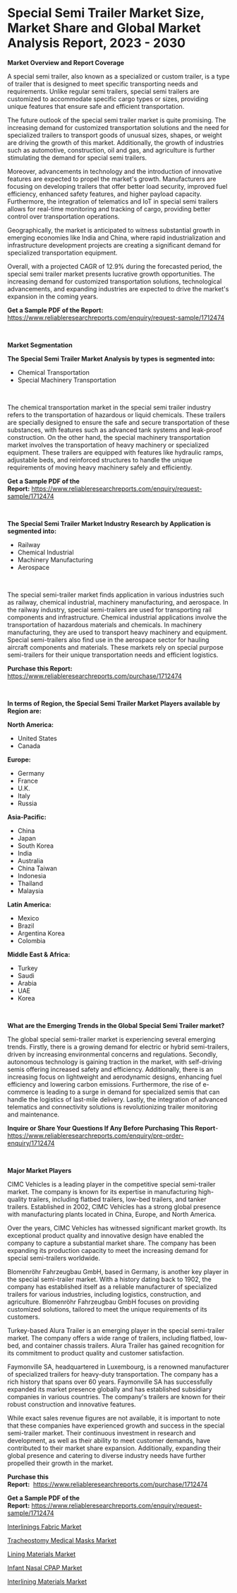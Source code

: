<p><h1>Special Semi Trailer Market Size, Market Share and Global Market Analysis Report, 2023 - 2030</h1></p><p><strong>Market Overview and Report Coverage</strong></p>
<p><p>A special semi trailer, also known as a specialized or custom trailer, is a type of trailer that is designed to meet specific transporting needs and requirements. Unlike regular semi trailers, special semi trailers are customized to accommodate specific cargo types or sizes, providing unique features that ensure safe and efficient transportation.</p><p>The future outlook of the special semi trailer market is quite promising. The increasing demand for customized transportation solutions and the need for specialized trailers to transport goods of unusual sizes, shapes, or weight are driving the growth of this market. Additionally, the growth of industries such as automotive, construction, oil and gas, and agriculture is further stimulating the demand for special semi trailers.</p><p>Moreover, advancements in technology and the introduction of innovative features are expected to propel the market's growth. Manufacturers are focusing on developing trailers that offer better load security, improved fuel efficiency, enhanced safety features, and higher payload capacity. Furthermore, the integration of telematics and IoT in special semi trailers allows for real-time monitoring and tracking of cargo, providing better control over transportation operations.</p><p>Geographically, the market is anticipated to witness substantial growth in emerging economies like India and China, where rapid industrialization and infrastructure development projects are creating a significant demand for specialized transportation equipment.</p><p>Overall, with a projected CAGR of 12.9% during the forecasted period, the special semi trailer market presents lucrative growth opportunities. The increasing demand for customized transportation solutions, technological advancements, and expanding industries are expected to drive the market's expansion in the coming years.</p></p>
<p><strong>Get a Sample PDF of the Report:</strong> <a href="https://www.reliableresearchreports.com/enquiry/request-sample/1712474">https://www.reliableresearchreports.com/enquiry/request-sample/1712474</a></p>
<p>&nbsp;</p>
<p><strong>Market Segmentation</strong></p>
<p><strong>The Special Semi Trailer Market Analysis by types is segmented into:</strong></p>
<p><ul><li>Chemical Transportation</li><li>Special Machinery Transportation</li></ul></p>
<p>&nbsp;</p>
<p><p>The chemical transportation market in the special semi trailer industry refers to the transportation of hazardous or liquid chemicals. These trailers are specially designed to ensure the safe and secure transportation of these substances, with features such as advanced tank systems and leak-proof construction. On the other hand, the special machinery transportation market involves the transportation of heavy machinery or specialized equipment. These trailers are equipped with features like hydraulic ramps, adjustable beds, and reinforced structures to handle the unique requirements of moving heavy machinery safely and efficiently.</p></p>
<p><strong>Get a Sample PDF of the Report:</strong>&nbsp;<a href="https://www.reliableresearchreports.com/enquiry/request-sample/1712474">https://www.reliableresearchreports.com/enquiry/request-sample/1712474</a></p>
<p>&nbsp;</p>
<p><strong>The Special Semi Trailer Market Industry Research by Application is segmented into:</strong></p>
<p><ul><li>Railway</li><li>Chemical Industrial</li><li>Machinery Manufacturing</li><li>Aerospace</li></ul></p>
<p>&nbsp;</p>
<p><p>The special semi-trailer market finds application in various industries such as railway, chemical industrial, machinery manufacturing, and aerospace. In the railway industry, special semi-trailers are used for transporting rail components and infrastructure. Chemical industrial applications involve the transportation of hazardous materials and chemicals. In machinery manufacturing, they are used to transport heavy machinery and equipment. Special semi-trailers also find use in the aerospace sector for hauling aircraft components and materials. These markets rely on special purpose semi-trailers for their unique transportation needs and efficient logistics.</p></p>
<p><strong>Purchase this Report:</strong>&nbsp; <a href="https://www.reliableresearchreports.com/purchase/1712474">https://www.reliableresearchreports.com/purchase/1712474</a></p>
<p>&nbsp;</p>
<p><strong>In terms of Region, the Special Semi Trailer Market Players available by Region are:</strong></p>
<p>
    <p> <strong> North America: </strong>
        <ul>
            <li>United States</li>
            <li>Canada</li>
        </ul>
        </p> 
    <p> <strong> Europe: </strong>
        <ul>
            <li>Germany</li>
            <li>France</li>
            <li>U.K.</li>
            <li>Italy</li>
            <li>Russia</li>
        </ul>
        </p> 
    <p> <strong> Asia-Pacific: </strong>
        <ul>
            <li>China</li>
            <li>Japan</li>
            <li>South Korea</li>
            <li>India</li>
            <li>Australia</li>
            <li>China Taiwan</li>
            <li>Indonesia</li>
            <li>Thailand</li>
            <li>Malaysia</li>
        </ul>
        </p> 
    <p> <strong> Latin America: </strong>
        <ul>
            <li>Mexico</li>
            <li>Brazil</li>
            <li>Argentina Korea</li>
            <li>Colombia</li>
        </ul>
        </p> 
    <p> <strong> Middle East & Africa: </strong>
        <ul>
            <li>Turkey</li>
            <li>Saudi</li>
            <li>Arabia</li>
            <li>UAE</li>
            <li>Korea</li>
        </ul>
    </p>
    </p>
<p>&nbsp;</p>
<p><strong>What are the Emerging Trends in the Global Special Semi Trailer market?</strong></p>
<p><p>The global special semi-trailer market is experiencing several emerging trends. Firstly, there is a growing demand for electric or hybrid semi-trailers, driven by increasing environmental concerns and regulations. Secondly, autonomous technology is gaining traction in the market, with self-driving semis offering increased safety and efficiency. Additionally, there is an increasing focus on lightweight and aerodynamic designs, enhancing fuel efficiency and lowering carbon emissions. Furthermore, the rise of e-commerce is leading to a surge in demand for specialized semis that can handle the logistics of last-mile delivery. Lastly, the integration of advanced telematics and connectivity solutions is revolutionizing trailer monitoring and maintenance.</p></p>
<p><strong>Inquire or Share Your Questions If Any Before Purchasing This Report</strong>- <a href="https://www.reliableresearchreports.com/enquiry/pre-order-enquiry/1712474">https://www.reliableresearchreports.com/enquiry/pre-order-enquiry/1712474</a></p>
<p>&nbsp;</p>
<p><strong>Major Market Players</strong></p>
<p><p>CIMC Vehicles is a leading player in the competitive special semi-trailer market. The company is known for its expertise in manufacturing high-quality trailers, including flatbed trailers, low-bed trailers, and tanker trailers. Established in 2002, CIMC Vehicles has a strong global presence with manufacturing plants located in China, Europe, and North America.</p><p>Over the years, CIMC Vehicles has witnessed significant market growth. Its exceptional product quality and innovative design have enabled the company to capture a substantial market share. The company has been expanding its production capacity to meet the increasing demand for special semi-trailers worldwide.</p><p>Blomenröhr Fahrzeugbau GmbH, based in Germany, is another key player in the special semi-trailer market. With a history dating back to 1902, the company has established itself as a reliable manufacturer of specialized trailers for various industries, including logistics, construction, and agriculture. Blomenröhr Fahrzeugbau GmbH focuses on providing customized solutions, tailored to meet the unique requirements of its customers.</p><p>Turkey-based Alura Trailer is an emerging player in the special semi-trailer market. The company offers a wide range of trailers, including flatbed, low-bed, and container chassis trailers. Alura Trailer has gained recognition for its commitment to product quality and customer satisfaction.</p><p>Faymonville SA, headquartered in Luxembourg, is a renowned manufacturer of specialized trailers for heavy-duty transportation. The company has a rich history that spans over 60 years. Faymonville SA has successfully expanded its market presence globally and has established subsidiary companies in various countries. The company's trailers are known for their robust construction and innovative features.</p><p>While exact sales revenue figures are not available, it is important to note that these companies have experienced growth and success in the special semi-trailer market. Their continuous investment in research and development, as well as their ability to meet customer demands, have contributed to their market share expansion. Additionally, expanding their global presence and catering to diverse industry needs have further propelled their growth in the market.</p></p>
<p><strong>Purchase this Report:</strong>&nbsp;&nbsp;<a href="https://www.reliableresearchreports.com/purchase/1712474">https://www.reliableresearchreports.com/purchase/1712474</a></p>
<p></p>
<p><strong>Get a Sample PDF of the Report:</strong>&nbsp;<a href="https://www.reliableresearchreports.com/enquiry/request-sample/1712474">https://www.reliableresearchreports.com/enquiry/request-sample/1712474</a></p>
<p><p><a href="https://medium.com/@claudekunze/interlinings-fabric-market-outlook-industry-overview-and-forecast-2023-to-2030-6ce9c5947d6e">Interlinings Fabric Market</a></p><p><a href="https://github.com/sofayahoo2023/Market-Research-Report-List-1/blob/main/tracheostomy-medical-masks-market.md">Tracheostomy Medical Masks Market</a></p><p><a href="https://medium.com/@majorwalker1947/lining-materials-market-size-reveals-the-best-marketing-channels-in-global-industry-280dd634f763">Lining Materials Market</a></p><p><a href="https://github.com/vimar16th/Market-Research-Report-List-1/blob/main/infant-nasal-cpap-market.md">Infant Nasal CPAP Market</a></p><p><a href="https://medium.com/@oletawunsch/interlining-materials-market-comprehensive-assessment-by-type-application-and-geography-52e9d26142e5">Interlining Materials Market</a></p></p>